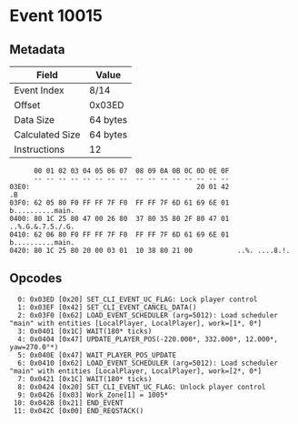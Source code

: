 # Event 10015

## Metadata

| Field           | Value    |
|-----------------|----------|
| Event Index     | 8/14     |
| Offset          | 0x03ED   |
| Data Size       | 64 bytes |
| Calculated Size | 64 bytes |
| Instructions    | 12       |

```
      00 01 02 03 04 05 06 07  08 09 0A 0B 0C 0D 0E 0F
      -- -- -- -- -- -- -- --  -- -- -- -- -- -- -- --
03E0:                                         20 01 42                .B
03F0: 62 05 80 F0 FF FF 7F F0  FF FF 7F 6D 61 69 6E 01  b..........main.
0400: 80 1C 25 80 47 00 26 80  37 80 35 80 2F 80 47 01  ..%.G.&.7.5./.G.
0410: 62 06 80 F0 FF FF 7F F0  FF FF 7F 6D 61 69 6E 01  b..........main.
0420: 80 1C 25 80 20 00 03 01  10 38 80 21 00           ..%. ....8.!.   
```

## Opcodes

```
  0: 0x03ED [0x20] SET_CLI_EVENT_UC_FLAG: Lock player control
  1: 0x03EF [0x42] SET_CLI_EVENT_CANCEL_DATA()
  2: 0x03F0 [0x62] LOAD_EVENT_SCHEDULER (arg=5012): Load scheduler "main" with entities [LocalPlayer, LocalPlayer], work=[1*, 0*]
  3: 0x0401 [0x1C] WAIT(180* ticks)
  4: 0x0404 [0x47] UPDATE_PLAYER_POS(-220.000*, 332.000*, 12.000*, yaw=270.0°*)
  5: 0x040E [0x47] WAIT_PLAYER_POS_UPDATE
  6: 0x0410 [0x62] LOAD_EVENT_SCHEDULER (arg=5012): Load scheduler "main" with entities [LocalPlayer, LocalPlayer], work=[2*, 0*]
  7: 0x0421 [0x1C] WAIT(180* ticks)
  8: 0x0424 [0x20] SET_CLI_EVENT_UC_FLAG: Unlock player control
  9: 0x0426 [0x03] Work_Zone[1] = 1005*
 10: 0x042B [0x21] END_EVENT
 11: 0x042C [0x00] END_REQSTACK()
```
